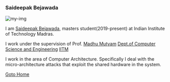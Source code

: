 ### Saideepak Bejawada
![my-img](https://raw.githubusercontent.com/b-saideepak/b-saideepak.github.io/master/my-img.png)


I am [Saideepak Bejawada](http://www.cse.iitm.ac.in/profile.php?arg=MjE5NA==), masters student(2019-present) at Indian Institute of Technology Madras.

I work under the supervision of Prof. [Madhu Mutyam](http://www.cse.iitm.ac.in/~madhu/) [Dept.of Computer Science and Engineering](https://www.cse.iitm.ac.in/) [IITM](https://www.iitm.ac.in/)

I work in the area of Computer Architecture. Specifically I deal with the micro-architecture attacks that exploit the shared hardware in the system.

[Goto Home](index.md)

